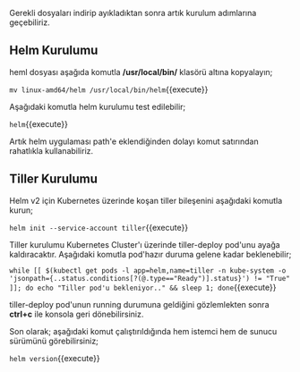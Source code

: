 Gerekli dosyaları indirip ayıkladıktan sonra artık kurulum adımlarına geçebiliriz.

## Helm Kurulumu

heml dosyası aşağıda komutla **/usr/local/bin/** klasörü altına kopyalayın;

`mv linux-amd64/helm /usr/local/bin/helm`{{execute}} 

Aşağıdaki komutla helm kurulumu test edilebilir;

`helm`{{execute}} 

Artık helm uygulaması path'e eklendiğinden dolayı komut satırından rahatlıkla kullanabiliriz. 

## Tiller Kurulumu

Helm v2 için Kubernetes üzerinde koşan tiller bileşenini aşağıdaki komutla kurun;

`helm init --service-account tiller`{{execute}}

Tiller kurulumu Kubernetes Cluster'ı üzerinde tiller-deploy pod'unu ayağa kaldıracaktır. Aşağıdaki komutla pod'hazır duruma gelene kadar beklenebilir;

`while [[ $(kubectl get pods -l app=helm,name=tiller -n kube-system -o 'jsonpath={..status.conditions[?(@.type=="Ready")].status}') != "True" ]]; do echo "Tiller pod'u bekleniyor.." && sleep 1; done`{{execute}}

tiller-deploy pod'unun running durumuna geldiğini gözlemlekten sonra **ctrl+c** ile konsola geri dönebilirsiniz.

Son olarak; aşağıdaki komut çalıştırıldığında hem istemci hem de sunucu sürümünü görebilirsiniz;

`helm version`{{execute}}